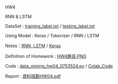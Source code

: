 HW4

RNN & LSTM

DataSet : [training_label.txt](https://github.com/laynotena/Data-Mining/blob/main/HW4/training_label.txt) / [testing_label.txt](https://github.com/laynotena/Data-Mining/blob/main/HW4/testing_label.txt)

Using Model : Keras / Tokenizer / RNN / LSTM

Notes：[RNN, LSTM](https://hackmd.io/nggob9dKTMuDg-yMZnIMnA) / [Keras](https://hackmd.io/78pgxeUwTmi2FgnFg8CdsQ) 

Definition of Homework : [HW4題目.PNG]( https://github.com/laynotena/Data-Mining/blob/main/HW4/HW4%E9%A1%8C%E7%9B%AE.PNG )

Code : [data_mining_hw04_0753524.py](https://github.com/laynotena/Data-Mining/blob/main/HW4/data_mining_hw04_0753524.py) / [Colab_Code](https://github.com/laynotena/Data-Mining/blob/main/HW4/HW4.ipynb)

Report : [資料探勘HW04.pdf](https://github.com/laynotena/Data-Mining/blob/main/HW4/%E8%B3%87%E6%96%99%E6%8E%A2%E5%8B%98HW04.pdf) 








